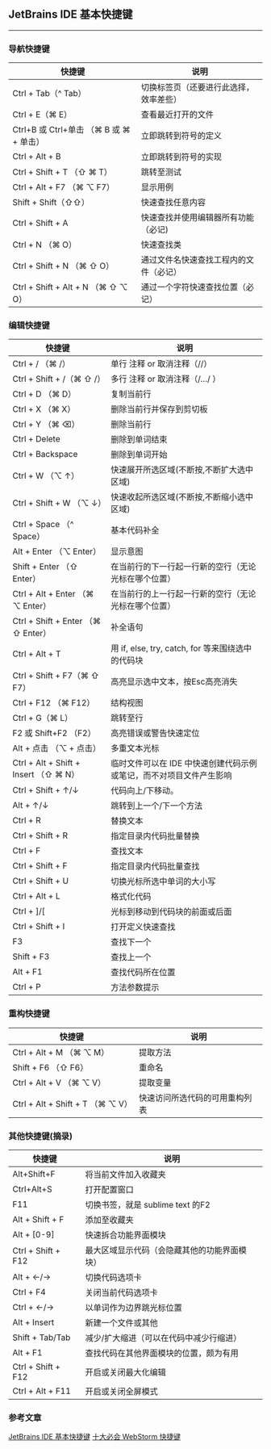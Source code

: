## JetBrains IDE 基本快捷键

***

### 导航快捷键

| 快捷键                     | 说明                                     |
| ----------------------- | -------------------------------------- |
| Ctrl + Tab（^ Tab）       | 切换标签页（还要进行此选择，效率差些）  |
| Ctrl + E（⌘ E）                   | 查看最近打开的文件                                |
| Ctrl+B 或 Ctrl+单击 （⌘ B 或 ⌘ + 单击）      | 立即跳转到符号的定义                           |
| Ctrl + Alt + B          | 立即跳转到符号的实现                                |
| Ctrl + Shift + T （⇧ ⌘ T）        | 跳转至测试                       |
| Ctrl + Alt + F7 （⌘ ⌥ F7）        | 显示用例                       |
| Shift + Shift（⇧⇧）      | 快速查找任意内容                           |
| Ctrl + Shift + A   | 快速查找并使用编辑器所有功能（必记)     |
| Ctrl + N （⌘ O）            | 快速查找类                    |
| Ctrl + Shift + N （⌘ ⇧ O）             | 通过文件名快速查找工程内的文件（必记） |
| Ctrl + Shift + Alt + N （⌘ ⇧ ⌥ O）       | 通过一个字符快速查找位置（必记） |

### 编辑快捷键

| 快捷键                     | 说明                                     |
| ----------------------- | -------------------------------------- |
| Ctrl + / （⌘ /）          | 单行 注释 or 取消注释（//）                      |
| Ctrl + Shift + /（⌘ ⇧ /） | 多行 注释 or 取消注释（/…/ ）                    |
| Ctrl + D （⌘ D）          | 复制当前行                                  |
| Ctrl + X （⌘ X）          | 删除当前行并保存到剪切板                           |
| Ctrl + Y （⌘ ⌫）          | 删除当前行                                  |
| Ctrl + Delete           | 删除到单词结束                                |
| Ctrl + Backspace        | 删除到单词开始                                |
| Ctrl + W （⌥ ↑）         | 快速展开所选区域(不断按,不断扩大选中区域)                   |
| Ctrl + Shift + W （⌥ ↓）         | 快速收起所选区域(不断按,不断缩小选中区域)                   |
| Ctrl + Space （^ Space）         |  基本代码补全                   |
| Alt + Enter （⌥ Enter）         |  显示意图                   |
| Shift + Enter （⇧ Enter）             | 在当前行的下一行起一行新的空行（无论光标在哪个位置）                     |
| Ctrl + Alt + Enter （⌘ ⌥ Enter）    | 在当前行的上一行起一行新的空行（无论光标在哪个位置）                     |
| Ctrl + Shift + Enter （⌘ ⇧ Enter）    | 补全语句                     |
| Ctrl + Alt + T          | 用 if, else, try, catch, for 等来围绕选中的代码块 |
| Ctrl + Shift + F7（⌘ ⇧ F7）           | 高亮显示选中文本，按Esc高亮消失                      |
| Ctrl + F12 （⌘ F12）            | 结构视图                      |
| Ctrl + G（⌘ L）                  | 跳转至行                                    |
| F2 或 Shift+F2 （F2）          | 高亮错误或警告快速定位                            |
| Alt + 点击 （⌥ + 点击）          | 多重文本光标                            |
| Ctrl + Alt + Shift + Insert （⇧ ⌘ N）          | 临时文件可以在 IDE 中快速创建代码示例或笔记，而不对项目文件产生影响                            |
| Ctrl + Shift + ↑/↓      | 代码向上/下移动。                              |
| Alt + ↑/↓           | 跳转到上一个/下一个方法                           |
| Ctrl + R                  | 替换文本                                   |
| Ctrl + Shift + R            | 指定目录内代码批量替换                            |
| Ctrl + F                  | 查找文本                                   |
| Ctrl + Shift + F            | 指定目录内代码批量查找                            |
| Ctrl + Shift + U        | 切换光标所选中单词的大小写                         |
| Ctrl + Alt + L              | 格式化代码                                  |
| Ctrl + ]/[       | 光标到移动到代码块的前面或后面           |
| Ctrl + Shift + I        | 打开定义快速查找                               |
| F3                      | 查找下一个                                  |
| Shift + F3                | 查找上一个                                  |
| Alt + F1                  | 查找代码所在位置                               |
| Ctrl + P                  | 方法参数提示                                 |

### 重构快捷键

| 快捷键                     | 说明                                     |
| ----------------------- | -------------------------------------- |
| Ctrl + Alt + M （⌘ ⌥ M）      | 提取方法                              |
| Shift + F6 （⇧ F6）       | 重命名                                    |
| Ctrl + Alt + V （⌘ ⌥ V）      | 提取变量                              |
| Ctrl + Alt + Shift + T （⌘ ⌥ V）      | 快速访问所选代码的可用重构列表                              |

### 其他快捷键(摘录)

| 快捷键            | 说明                     |
| -------------- | ---------------------- |
| Alt+Shift+F             | 将当前文件加入收藏夹                             |
| Ctrl+Alt+S              | 打开配置窗口                                 |
| F11                     | 切换书签，就是 sublime text 的F2               |
| Alt + Shift + F         | 添加至收藏夹                                 |
| Alt + [0-9]      | 快速拆合功能界面模块             |
| Ctrl + Shift + F12 | 最大区域显示代码（会隐藏其他的功能界面模块） |
| Alt + ←/→        | 切换代码选项卡                |
| Ctrl + F4        | 关闭当前代码选项卡              |
| Ctrl + ←/→       | 以单词作为边界跳光标位置           |
| Alt + Insert     | 新建一个文件或其他              |
| Shift + Tab/Tab  | 减少/扩大缩进（可以在代码中减少行缩进）   |
| Alt + F1         | 查找代码在其他界面模块的位置，颇为有用    |
| Ctrl + Shift + F12      | 开启或关闭最大化编辑                               |
| Ctrl + Alt + F11      | 开启或关闭全屏模式                               |


### 参考文章
[JetBrains IDE 基本快捷键](https://nextfe.com/jetbrains-ide-shortcuts/)
[十大必会 WebStorm 快捷键](https://blog.jetbrains.com/zh-hans/webstorm/2015/06/10-webstorm-shortcuts-you-need-to-know/)